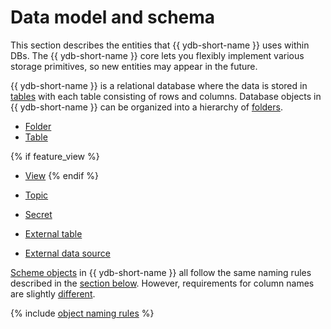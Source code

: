 # Data model and schema

This section describes the entities that {{ ydb-short-name }} uses within DBs. The {{ ydb-short-name }} core lets you flexibly implement various storage primitives, so new entities may appear in the future.

{{ ydb-short-name }} is a relational database where the data is stored in [tables](table.md) with each table consisting of rows and columns. Database objects in {{ ydb-short-name }} can be organized into a hierarchy of [folders](dir.md).

* [Folder](dir.md)
* [Table](table.md)

{% if feature_view %}
* [View](view.md)
{% endif %}

* [Topic](../topic.md)
* [Secret](secrets.md)
* [External table](external_table.md)
* [External data source](external_data_source.md)

[Scheme objects](../../concepts/glossary.md#scheme-object) in {{ ydb-short-name }} all follow the same naming rules described in the [section below](#object-naming-rules). However, requirements for column names are slightly [different](#column-naming-rules).

{% include [object naming rules](./_includes/object-naming-rules.md) %}
